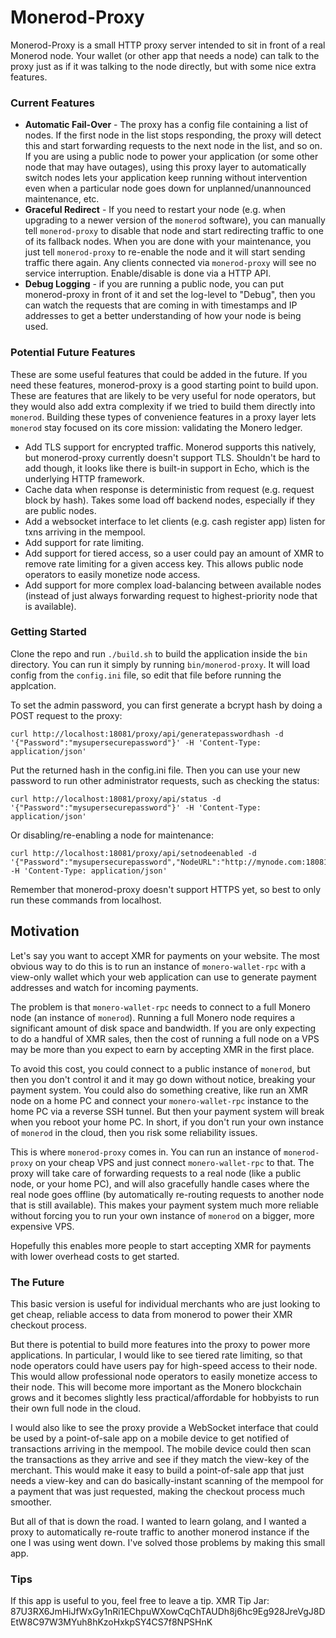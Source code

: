 # Monerod-Proxy

Monerod-Proxy is a small HTTP proxy server intended to sit in front of a real Monerod node. Your wallet (or other app that needs a node) can talk to the proxy just as if it was talking to the node directly, but with some nice extra features.

### Current Features
* __Automatic Fail-Over__ - The proxy has a config file containing a list of nodes. If the first node in the list stops responding, the proxy will detect this and start forwarding requests to the next node in the list, and so on. If you are using a public node to power your application (or some other node that may have outages), using this proxy layer to automatically switch nodes lets your application keep running without intervention even when a particular node goes down for unplanned/unannounced maintenance, etc.
* __Graceful Redirect__ - If you need to restart your node (e.g. when upgrading to a newer version of the `monerod` software), you can manually tell `monerod-proxy` to disable that node and start redirecting traffic to one of its fallback nodes. When you are done with your maintenance, you just tell `monerod-proxy` to re-enable the node and it will start sending traffic there again. Any clients connected via `monerod-proxy` will see no service interruption. Enable/disable is done via a HTTP API.
* __Debug Logging__ - if you are running a public node, you can put monerod-proxy in front of it and set the log-level to "Debug", then you can watch the requests that are coming in with timestamps and IP addresses to get a better understanding of how your node is being used.

### Potential Future Features
These are some useful features that could be added in the future. If you need these features, monerod-proxy is a good starting point to build upon. These are features that are likely to be very useful for node operators, but they would also add extra complexity if we tried to build them directly into `monerod`. Building these types of convenience features in a proxy layer lets `monerod` stay focused on its core mission: validating the Monero ledger.

* Add TLS support for encrypted traffic. Monerod supports this natively, but monerod-proxy currently doesn't support TLS. Shouldn't be hard to add though, it looks like there is built-in support in Echo, which is the underlying HTTP framework.
* Cache data when response is deterministic from request (e.g. request block by hash). Takes some load off backend nodes, especially if they are public nodes.
* Add a websocket interface to let clients (e.g. cash register app) listen for txns arriving in the mempool.
* Add support for rate limiting.
* Add support for tiered access, so a user could pay an amount of XMR to remove rate limiting for a given access key. This allows public node operators to easily monetize node access.
* Add support for more complex load-balancing between available nodes (instead of just always forwarding request to highest-priority node that is available).

### Getting Started

Clone the repo and run `./build.sh` to build the application inside the `bin` directory. You can run it simply by running `bin/monerod-proxy`. It will load config from the `config.ini` file, so edit that file before running the applcation.

To set the admin password, you can first generate a bcrypt hash by doing a POST request to the proxy:

```
curl http://localhost:18081/proxy/api/generatepasswordhash -d '{"Password":"mysupersecurepassword"}' -H 'Content-Type: application/json'
```
Put the returned hash in the config.ini file. Then you can use your new password to run other administrator requests, such as checking the status:
```
curl http://localhost:18081/proxy/api/status -d '{"Password":"mysupersecurepassword"}' -H 'Content-Type: application/json'
```
Or disabling/re-enabling a node for maintenance:
```
curl http://localhost:18081/proxy/api/setnodeenabled -d '{"Password":"mysupersecurepassword","NodeURL":"http://mynode.com:18081/","Enabled":false}' -H 'Content-Type: application/json'
```

Remember that monerod-proxy doesn't support HTTPS yet, so best to only run these commands from localhost.

## Motivation

Let's say you want to accept XMR for payments on your website. The most obvious way to do this is to run an instance of `monero-wallet-rpc` with a view-only wallet which your web application can use to generate payment addresses and watch for incoming payments.

The problem is that `monero-wallet-rpc` needs to connect to a full Monero node (an instance of `monerod`). Running a full Monero node requires a significant amount of disk space and bandwidth. If you are only expecting to do a handful of XMR sales, then the cost of running a full node on a VPS may be more than you expect to earn by accepting XMR in the first place.

To avoid this cost, you could connect to a public instance of `monerod`, but then you don't control it and it may go down without notice, breaking your payment system. You could also do something creative, like run an XMR node on a home PC and connect your `monero-wallet-rpc` instance to the home PC via a reverse SSH tunnel. But then your payment system will break when you reboot your home PC. In short, if you don't run your own instance of `monerod` in the cloud, then you risk some reliability issues.

This is where `monerod-proxy` comes in. You can run an instance of `monerod-proxy` on your cheap VPS and just connect `monero-wallet-rpc` to that. The proxy will take care of forwarding requests to a real node (like a public node, or your home PC), and will also gracefully handle cases where the real node goes offline (by automatically re-routing requests to another node that is still available). This makes your payment system much more reliable without forcing you to run your own instance of `monerod` on a bigger, more expensive VPS.

Hopefully this enables more people to start accepting XMR for payments with lower overhead costs to get started.

### The Future ###
This basic version is useful for individual merchants who are just looking to get cheap, reliable access to data from monerod to power their XMR checkout process.

But there is potential to build more features into the proxy to power more applications. In particular, I would like to see tiered rate limiting, so that node operators could have users pay for high-speed access to their node. This would allow professional node operators to easily monetize access to their node. This will become more important as the Monero blockchain grows and it becomes slightly less practical/affordable for hobbyists to run their own full node in the cloud.

I would also like to see the proxy provide a WebSocket interface that could be used by a point-of-sale app on a mobile device to get notified of transactions arriving in the mempool. The mobile device could then scan the transactions as they arrive and see if they match the view-key of the merchant. This would make it easy to build a point-of-sale app that just needs a view-key and can do basically-instant scanning of the mempool for a payment that was just requested, making the checkout process much smoother.

But all of that is down the road. I wanted to learn golang, and I wanted a proxy to automatically re-route traffic to another monerod instance if the one I was using went down. I've solved those problems by making this small app.

### Tips ###
If this app is useful to you, feel free to leave a tip.
XMR Tip Jar: 87U3RX6JmHiJfWxGy1nRi1EChpuWXowCqChTAUDh8j6hc9Eg928JreVgJ8DEtW8C97W3MYuh8hKzoHxkpSY4CS7f8NPSHnK
